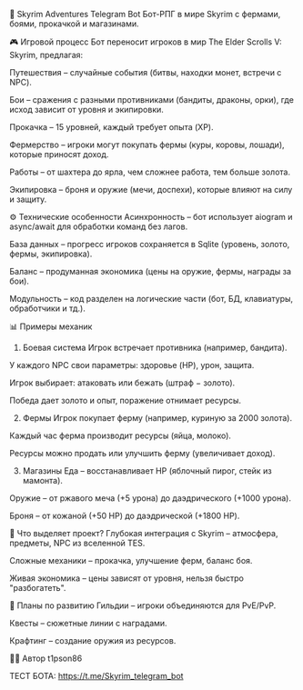 🏰 Skyrim Adventures Telegram Bot
Бот-РПГ в мире Skyrim с фермами, боями, прокачкой и магазинами.


🎮 Игровой процесс
Бот переносит игроков в мир The Elder Scrolls V: Skyrim, предлагая:

Путешествия – случайные события (битвы, находки монет, встречи с NPC).

Бои – сражения с разными противниками (бандиты, драконы, орки), где исход зависит от уровня и экипировки.

Прокачка – 15 уровней, каждый требует опыта (XP).

Фермерство – игроки могут покупать фермы (куры, коровы, лошади), которые приносят доход.

Работы – от шахтера до ярла, чем сложнее работа, тем больше золота.

Экипировка – броня и оружие (мечи, доспехи), которые влияют на силу и защиту.

⚙️ Технические особенности
Асинхронность – бот использует aiogram и async/await для обработки команд без лагов.

База данных – прогресс игроков сохраняется в Sqlite (уровень, золото, фермы, экипировка).

Баланс – продуманная экономика (цены на оружие, фермы, награды за бои).

Модульность – код разделен на логические части (бот, БД, клавиатуры, обработчики и тд.).

📊 Примеры механик
1. Боевая система
Игрок встречает противника (например, бандита).

У каждого NPC свои параметры: здоровье (HP), урон, защита.

Игрок выбирает: атаковать или бежать (штраф − золото).

Победа дает золото и опыт, поражение отнимает ресурсы.

2. Фермы
Игрок покупает ферму (например, куриную за 2000 золота).

Каждый час ферма производит ресурсы (яйца, молоко).

Ресурсы можно продать или улучшить ферму (увеличивает доход).

3. Магазины
Еда – восстанавливает HP (яблочный пирог, стейк из мамонта).

Оружие – от ржавого меча (+5 урона) до даэдрического (+1000 урона).

Броня – от кожаной (+50 HP) до даэдрической (+1800 HP).

🚀 Что выделяет проект?
Глубокая интеграция с Skyrim – атмосфера, предметы, NPC из вселенной TES.

Сложные механики – прокачка, улучшение ферм, баланс боя.

Живая экономика – цены зависят от уровня, нельзя быстро "разбогатеть".

🔮 Планы по развитию
Гильдии – игроки объединяются для PvE/PvP.

Квесты – сюжетные линии с наградами.

Крафтинг – создание оружия из ресурсов.


👨‍💻 Автор
t1pson86


ТЕСТ БОТА: https://t.me/Skyrim_telegram_bot